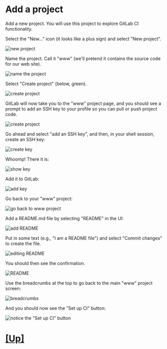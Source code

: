 # Add a project

Add a new project. You will use this project to explore GitLab CI functionality.

Select the "New..." icon (it looks like a plus sign) and select "New project".

![new project](img/new_project.png)

Name the project. Call it "www" (we'll pretend it contains the source code
for our web site).

![name the project](img/name_project.png)

Select "Create project" (below, green).

![create project](img/create_project.png)

GitLab will now take you to the "www" project page, and you should see
a prompt to add an SSH key to your profile so you can pull or push
project code.

![create project](img/ssh_warning.png)

Go ahead and select "add an SSH key", and then, in your shell session,
create an SSH key:

![create key](img/ssh-keygen.png)

Whoomp! There it is:

![show key](img/show_key.png)


Add it to GitLab:

![add key](img/add_key.png)

Go back to your "www" project:

![go back to www project](img/go_back_to_www.png)

Add a README.md file by selecting "README" in the UI:

![add README](img/add_readme.png)

Put in some text (e.g., "I am a README file") and select "Commit changes"
to create the file.

![editing README](img/commit_readme.png)

You should then see the confirmation.

![README](img/new_readme.png)

Use the breadcrumbs at the top to go back to the main "www" project screen:

![breadcrumbs](img/breadcrumbs.png)

And you should now see the "Set up CI" button:

![notice the "Set up CI" button](img/setup_ci.png)


# [[Up]](README.md)
